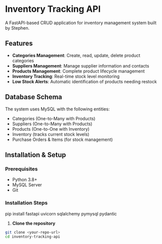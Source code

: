 # Inventory Tracking API

A FastAPI-based CRUD application for inventory management system built by Stephen.

## Features

- **Categories Management**: Create, read, update, delete product categories
- **Suppliers Management**: Manage supplier information and contacts
- **Products Management**: Complete product lifecycle management
- **Inventory Tracking**: Real-time stock level monitoring
- **Low Stock Alerts**: Automatic identification of products needing restock

## Database Schema

The system uses MySQL with the following entities:

- Categories (One-to-Many with Products)
- Suppliers (One-to-Many with Products)
- Products (One-to-One with Inventory)
- Inventory (tracks current stock levels)
- Purchase Orders & Items (for stock management)

## Installation & Setup

### Prerequisites

- Python 3.8+
- MySQL Server
- Git

### Installation Steps

pip install fastapi uvicorn sqlalchemy pymysql pydantic

1. **Clone the repository**

```bash
git clone <your-repo-url>
cd inventory-tracking-api
```

